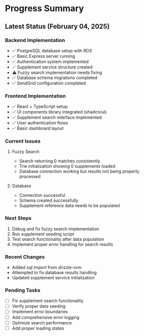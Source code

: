 
# Progress Summary

## Latest Status (February 04, 2025)

### Backend Implementation
- ✅ PostgreSQL database setup with RDS
- ✅ Basic Express server running
- ✅ Authentication system implemented
- ✅ Supplement service structure created
- ⚠️ Fuzzy search implementation needs fixing
- ✅ Database schema migrations completed
- ✅ SendGrid configuration completed

### Frontend Implementation
- ✅ React + TypeScript setup
- ✅ UI components library integrated (shadcn/ui)
- ✅ Supplement search interface implemented
- ✅ User authentication flows
- ✅ Basic dashboard layout

### Current Issues
1. Fuzzy Search
   - Search returning 0 matches consistently
   - Trie initialization showing 0 supplements loaded
   - Database connection working but results not being properly processed

2. Database
   - Connection successful
   - Schema created successfully
   - Supplement reference data needs to be populated

### Next Steps
1. Debug and fix fuzzy search implementation
2. Run supplement seeding script
3. Test search functionality after data population
4. Implement proper error handling for search results

### Recent Changes
- Added sql import from drizzle-orm
- Attempted to fix database results handling
- Updated supplement service initialization

### Pending Tasks
- [ ] Fix supplement search functionality
- [ ] Verify proper data seeding
- [ ] Implement error boundaries
- [ ] Add comprehensive error logging
- [ ] Optimize search performance
- [ ] Add proper loading states
